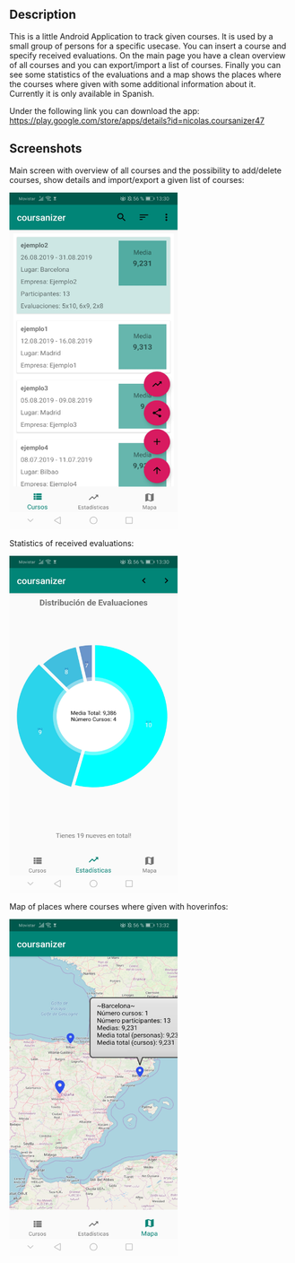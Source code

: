 ## Description
This is a little Android Application to track given courses. It is used by a small group of persons for a specific usecase. You can insert a course and specify received evaluations. On the main page you have a clean overview of all courses and you can export/import a list of courses. Finally you can see some statistics of the evaluations and a map shows the places where the courses where given with some additional information about it. Currently it is only available in Spanish. 

Under the following link you can download the app: 
https://play.google.com/store/apps/details?id=nicolas.coursanizer47


## Screenshots 

Main screen with overview of all courses and the possibility to add/delete courses, show details and import/export a given list of courses:

<img src="Screenshots/list.jpg" alt="alt text" width="300" height="600">

Statistics of received evaluations: 

<img src="Screenshots/stats.jpg" alt="alt text" width="300" height="600">


Map of places where courses where given with hoverinfos:

<img src="Screenshots/map.jpg" alt="alt text" width="300" height="600">
